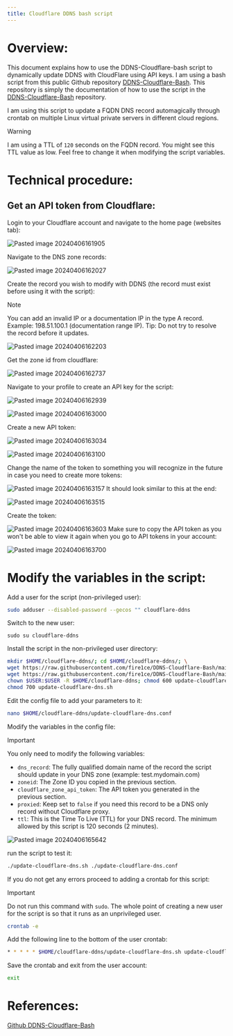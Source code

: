 ```yaml
---
title: Cloudflare DDNS bash script
---
```

# Overview:

This document explains how to use the DDNS-Cloudflare-bash script to dynamically update DDNS with CloudFlare using API keys. I am using a bash script from this public Github repository [DDNS-Cloudflare-Bash](https://github.com/fire1ce/DDNS-Cloudflare-Bash). This repository is simply the documentation of how to use the script in the [DDNS-Cloudflare-Bash](https://github.com/fire1ce/DDNS-Cloudflare-Bash) repository. 

I am using this script to update a FQDN DNS record automagically through crontab on multiple Linux virtual private servers in different cloud regions.

> [!warning]
> I am using a TTL of `120` seconds on the FQDN record. You might see this TTL value as low. Feel free to change it when modifying the script variables.

# Technical procedure:

## Get an API token from Cloudflare:

Login to your Cloudflare account and navigate to the home page (websites tab):

![Pasted image 20240406161905](DDNS-Cloudflare-Bash-Documentation/Attachments/Pasted%20image%2020240406161905.png)

Navigate to the DNS zone records:

![Pasted image 20240406162027](DDNS-Cloudflare-Bash-Documentation/Attachments/Pasted%20image%2020240406162027.png)

Create the record you wish to modify with DDNS (the record must exist before using it with the script):

> [!note]
> You can add an invalid IP or a documentation IP in the type A record. Example: 198.51.100.1 (documentation range IP).
> Tip: Do not try to resolve the record before it updates.

![Pasted image 20240406162203](DDNS-Cloudflare-Bash-Documentation/Attachments/Pasted%20image%2020240406162203.png)

Get the zone id from cloudflare:

![Pasted image 20240406162737](DDNS-Cloudflare-Bash-Documentation/Attachments/Pasted%20image%2020240406162737.png)

Navigate to your profile to create an API key for the script:

![Pasted image 20240406162939](DDNS-Cloudflare-Bash-Documentation/Attachments/Pasted%20image%2020240406162939.png)


![Pasted image 20240406163000](DDNS-Cloudflare-Bash-Documentation/Attachments/Pasted%20image%2020240406163000.png)

Create a new API token:

![Pasted image 20240406163034](DDNS-Cloudflare-Bash-Documentation/Attachments/Pasted%20image%2020240406163034.png)

![Pasted image 20240406163100](DDNS-Cloudflare-Bash-Documentation/Attachments/Pasted%20image%2020240406163100.png)

Change the name of the token to something you will recognize in the future in case you need to create more tokens:

![Pasted image 20240406163157](DDNS-Cloudflare-Bash-Documentation/Attachments/Pasted%20image%2020240406163157.png)
It should look similar to this at the end:

![Pasted image 20240406163515](DDNS-Cloudflare-Bash-Documentation/Attachments/Pasted%20image%2020240406163515.png)

Create the token:

![Pasted image 20240406163603](DDNS-Cloudflare-Bash-Documentation/Attachments/Pasted%20image%2020240406163603.png)
Make sure to copy the API token as you won't be able to view it again when you go to API tokens in your account:

![Pasted image 20240406163700](DDNS-Cloudflare-Bash-Documentation/Attachments/Pasted%20image%2020240406163700.png)

# Modify the variables in the script:

Add a user for the script (non-privileged user):

```bash
sudo adduser --disabled-password --gecos "" cloudflare-ddns
```

Switch to the new user:

```
sudo su cloudflare-ddns
```

Install the script in the non-privileged user directory:

```bash
mkdir $HOME/cloudflare-ddns/; cd $HOME/cloudflare-ddns/; \
wget https://raw.githubusercontent.com/fire1ce/DDNS-Cloudflare-Bash/main/update-cloudflare-dns.sh; \
wget https://raw.githubusercontent.com/fire1ce/DDNS-Cloudflare-Bash/main/update-cloudflare-dns.conf; \
chown $USER:$USER -R $HOME/cloudflare-ddns; chmod 600 update-cloudflare-dns.conf; \
chmod 700 update-cloudflare-dns.sh
```

Edit the config file to add your parameters to it:

```bash
nano $HOME/cloudflare-ddns/update-cloudflare-dns.conf
```

Modify the variables in the config file:

> [!Important]
> You only need to modify the following variables:
> - `dns_record`: The fully qualified domain name of the record the script should update in your DNS zone (example: test.mydomain.com)
> - `zoneid`: The Zone ID you copied in the previous section.
> - `cloudflare_zone_api_token`: The API token you generated in the previous section.
> - `proxied`: Keep set to `false` if you need this record to be a DNS only record without Cloudflare proxy.
> - `ttl`: This is the Time To Live (TTL) for your DNS record. The minimum allowed by this script is 120 seconds (2 minutes).

![Pasted image 20240406165642](DDNS-Cloudflare-Bash-Documentation/Attachments/Pasted%20image%2020240406165642.png)

run the script to test it:

```bash
./update-cloudflare-dns.sh ./update-cloudflare-dns.conf
```

If you do not get any errors proceed to adding a crontab for this script:

> [!important]
> Do not run this command with `sudo`. The whole point of creating a new user for the script is so that it runs as an unprivileged user.

```bash
crontab -e
```

Add the following line to the bottom of the user crontab:

```bash
* * * * * $HOME/cloudflare-ddns/update-cloudflare-dns.sh update-cloudflare-dns.conf
```

Save the crontab and exit from the user account:

```bash
exit
```

# References:

[Github DDNS-Cloudflare-Bash](https://github.com/fire1ce/DDNS-Cloudflare-Bash)